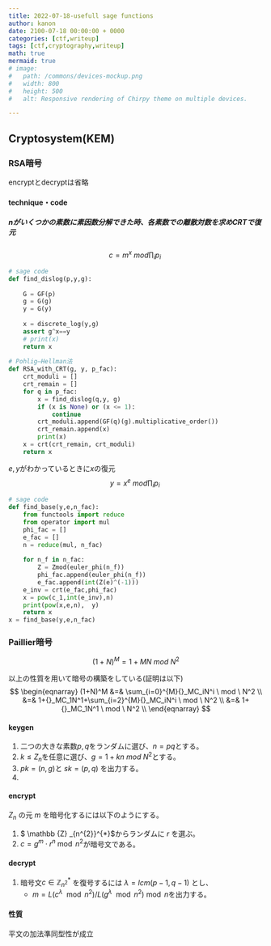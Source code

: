 ```yaml
---
title: 2022-07-18-usefull sage functions
author: kanon
date: 2100-07-18 00:00:00 + 0000
categories: [ctf,writeup]
tags: [ctf,cryptography,writeup]
math: true
mermaid: true
# image:
#   path: /commons/devices-mockup.png
#   width: 800
#   height: 500
#   alt: Responsive rendering of Chirpy theme on multiple devices.

---
```



## Cryptosystem(KEM)



### RSA暗号

encryptとdecryptは省略

#### technique・code

##### $n$がいくつかの素数に素因数分解できた時、各素数での離散対数を求めCRTで復元

$$
c = m^x \ mod \prod_{i}{p_i} \
$$

 

```python
# sage code 
def find_dislog(p,y,g):
    
    G = GF(p)
    g = G(g)
    y = G(y)
    
    x = discrete_log(y,g)
    assert g^x==y
    # print(x)
    return x
    
# Pohlig–Hellman法
def RSA_with_CRT(g, y, p_fac):
    crt_moduli = []
    crt_remain = []
    for q in p_fac:
        x = find_dislog(q,y, g)
        if (x is None) or (x <= 1):
            continue
        crt_moduli.append(GF(q)(g).multiplicative_order())
        crt_remain.append(x)
        print(x)
    x = crt(crt_remain, crt_moduli)
    return x

```

$e,y$がわかっているときに$x$の復元
$$
y = x^e \ mod \prod_{i}{p_i} \
$$

```python
# sage code 
def find_base(y,e,n_fac):
    from functools import reduce
    from operator import mul
    phi_fac = []
    e_fac = []
    n = reduce(mul, n_fac)
    
    for n_f in n_fac:
        Z = Zmod(euler_phi(n_f))
        phi_fac.append(euler_phi(n_f))
        e_fac.append(int(Z(e)^(-1)))
    e_inv = crt(e_fac,phi_fac)
    x = pow(c_1,int(e_inv),n)
    print(pow(x,e,n),  y)
    return x
x = find_base(y,e,n_fac)
```



### Paillier暗号

$$
(1+N)^M = 1 + MN \  mod \  N^2
$$

以上の性質を用いて暗号の構築をしている(証明は以下)
$$
\begin{eqnarray}
(1+N)^M &=& \sum_{i=0}^{M}{}_MC_iN^i \ mod \ N^2 \\
&=& 1+{}_MC_1N^1+\sum_{i=2}^{M}{}_MC_iN^i \ mod \ N^2 \\
&=& 1+{}_MC_1N^1 \ mod \ N^2 \\
\end{eqnarray}
$$

#### keygen

1. 二つの大きな素数$p,q$をランダムに選び、$n = pq$とする。
2. $k  \leq Z_n$を任意に選び、$g = 1+kn \ mod \ N^2$とする。
3. $pk = (n,g)$と $sk = (p,q)$ を出力する。
4. 

#### encrypt

$Z_n$ の元 $m$ を暗号化するには以下のようにする。

1. $ \mathbb {Z} _{n^{2}}^{*}$からランダムに $r$ を選ぶ。
2. $c=g^{m}\cdot r^{n}{\bmod {n}}^{2}$が暗号文である。

#### decrypt

1. 暗号文$c\in \mathbb {Z} _{n^{2}}^{*}$ を復号するには $λ = lcm(p − 1, q − 1)$ とし、
   - $m=L(c^{\lambda }\mod n^{2})/L(g^{\lambda }\mod n^{2}){\bmod {n}}$を出力する。



#### 性質

平文の加法準同型性が成立

